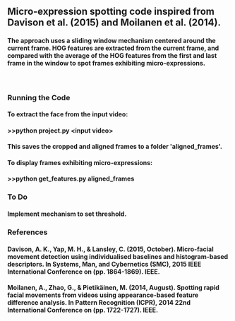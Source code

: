 ## Micro-expression spotting code inspired from Davison et al. (2015) and Moilanen et al. (2014).

#### The approach uses a sliding window mechanism centered around the current frame. HOG features are extracted from the current frame, and compared with the average of the HOG features from the first and last frame in the window to spot frames exhibiting micro-expressions. 
#### </br>

### Running the Code
#### To extract the face from the input video:
#### >>python project.py \<input video\>

#### This saves the cropped and aligned frames to a folder 'aligned_frames'.

#### To display frames exhibiting micro-expressions:
#### >>python get_features.py aligned_frames </br>

### To Do
#### Implement mechanism to set threshold. </br>


### References
#### Davison, A. K., Yap, M. H., & Lansley, C. (2015, October). Micro-facial movement detection using individualised baselines and histogram-based descriptors. In Systems, Man, and Cybernetics (SMC), 2015 IEEE International Conference on (pp. 1864-1869). IEEE.

#### Moilanen, A., Zhao, G., & Pietikäinen, M. (2014, August). Spotting rapid facial movements from videos using appearance-based feature difference analysis. In Pattern Recognition (ICPR), 2014 22nd International Conference on (pp. 1722-1727). IEEE.
